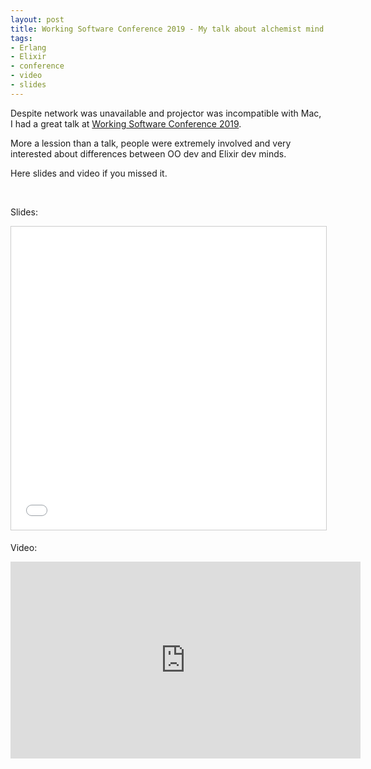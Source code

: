 ```yaml
---
layout: post
title: Working Software Conference 2019 - My talk about alchemist mind
tags:
- Erlang
- Elixir
- conference
- video
- slides
---
```

<p>Despite network was unavailable and projector was incompatible with Mac, I had a great talk at <a href="https://www.agilemovement.it/workingsoftware/">Working Software Conference 2019</a>.</p>

<p>More a lession than a talk, people were extremely involved and very interested about differences between OO dev and Elixir dev minds.</p>

<p>Here slides and video if you missed it.</p>

<br/>

<p>Slides:</p>
<p align="center">
    <iframe src="//www.slideshare.net/slideshow/embed_code/key/aRh34OBGhK6lS1" width="595" height="485" frameborder="0" marginwidth="0" marginheight="0" scrolling="no" style="border:1px solid #CCC; border-width:1px; margin-bottom:5px; max-width: 100%;" allowfullscreen> </iframe>
</p>

<p>Video:</p>
<p align="center"><iframe width="560" height="315" src="https://www.youtube.com/embed/NdZquZb03tA" frameborder="0" allow="autoplay; encrypted-media" allowfullscreen></iframe></p>
